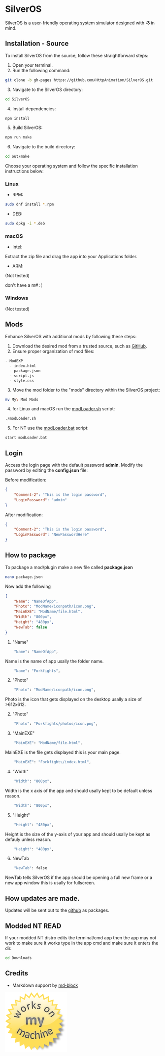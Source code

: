 # SilverOS

SilverOS is a user-friendly operating system simulator designed with **:3** in mind.

## Installation - Source

To install SilverOS from the source, follow these straightforward steps:

1. Open your terminal.
2. Run the following command:

```bash
git clone -b gh-pages https://github.com/HttpAnimation/SilverOS.git
```

3. Navigate to the SilverOS directory:

```bash
cd SilverOS
```

4. Install dependencies:

```bash
npm install
```

5. Build SilverOS:

```bash
npm run make
```

6. Navigate to the build directory:

```bash
cd out/make
```

Choose your operating system and follow the specific installation instructions below:

### Linux

- RPM:

```bash
sudo dnf install *.rpm
```

- DEB:

```bash
sudo dpkg -i *.deb
```

### macOS

- Intel:

Extract the zip file and drag the app into your Applications folder.

- ARM:

(Not tested)

don't have a m# :(

### Windows

(Not tested)

## Mods

Enhance SilverOS with additional mods by following these steps:

1. Download the desired mod from a trusted source, such as [GitHub](https://github.com).
2. Ensure proper organization of mod files:

```
- ModEXP
  - index.html
  - package.json
  - script.js
  - style.css
```

3. Move the mod folder to the "mods" directory within the SilverOS project:

```bash
mv My\ Mod Mods
```

4. for Linux and macOS run the [modLoader.sh](https://github.com/HttpAnimation/SilverOS/blob/gh-pages/modLoader.sh) script:

```bash
./modLoader.sh
```

5. For NT use the [modLoader.bat](https://github.com/HttpAnimation/SilverOS/blob/gh-pages/modLoader.bat) script:

```bash
start modLoader.bat
```

## Login

Access the login page with the default password **admin**. Modify the password by editing the **config.json** file:

Before modification:

```json
{
    "Comment-2": "This is the login password",
    "LoginPassword": "admin"
}
```

After modification:

```json
{
    "Comment-2": "This is the login password",
    "LoginPassword": "NewPasswordHere"
}
```

## How to package
To package a mod/plugin make a new file called **package.json**

```bash
nano package.json
```

Now add the following

```json
{
    "Name": "NameOfApp",
    "Photo": "ModName/iconpath/icon.png",
    "MainEXE": "ModName/file.html",
    "Width": "800px",
    "Height": "480px",
    "NewTab": false
}
```

1) "Name"

```bash
    "Name": "NameOfApp",
```
Name is the name of app usally the folder name.

```bash
    "Name": "Forkfights",
```

2) "Photo"
```bash
    "Photo": "ModName/iconpath/icon.png",
```

Photo is the icon that gets displayed on the desktop usally a size of >612x612.

2) "Photo"

```bash
    "Photo": "Forkfights/photos/icon.png",
```

3) "MainEXE"

```bash
    "MainEXE": "ModName/file.html",
```

MainEXE is the file gets displayed this is your main page.

```bash
    "MainEXE": "Forkfights/index.html",
```

4) "Width"

```bash
    "Width": "800px",
```

Width is the x axis of the app and should usally kept to be default unless reason.

```bash
    "Width": "800px",
```

5) "Height"

```bash
    "Height": "480px",
```

Height is the size of the y-axis of your app and should usally be kept as defauly unless reason.

```bash
    "Height": "480px",
```

6) NewTab

```bash
    "NewTab": false
```

NewTab tells SilverOS if the app should be opening a full new frame or a new app window this is usally for fullscreen.

## How updates are made.
Updates will be sent out to the [github](https://github.com) as packages.

## Modded NT READ
If your modded NT distro edits the terminal/cmd app then the app may not work to make sure it works type in the app cmd and make sure it enters the dir.

```bash
cd Downloads
```

## Credits

- Markdown support by [md-block](https://md-block.verou.me/)

![photo](WOMM.png)